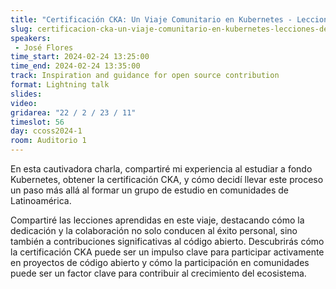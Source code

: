```yaml
---
title: "Certificación CKA: Un Viaje Comunitario en Kubernetes - Lecciones de Dedicación y Colaboración"
slug: certificacion-cka-un-viaje-comunitario-en-kubernetes-lecciones-de-dedicacion-y-colaboracion
speakers:
 - José Flores
time_start: 2024-02-24 13:25:00
time_end: 2024-02-24 13:35:00
track: Inspiration and guidance for open source contribution
format: Lightning talk
slides: 
video: 
gridarea: "22 / 2 / 23 / 11"
timeslot: 56
day: ccoss2024-1
room: Auditorio 1
---
```


En esta cautivadora charla, compartiré mi experiencia al estudiar a fondo Kubernetes, obtener la certificación CKA, y cómo decidí llevar este proceso un paso más allá al formar un grupo de estudio en comunidades de Latinoamérica.
 
 
 
 Compartiré las lecciones aprendidas en este viaje, destacando cómo la dedicación y la colaboración no solo conducen al éxito personal, sino también a contribuciones significativas al código abierto. Descubrirás cómo la certificación CKA puede ser un impulso clave para participar activamente en proyectos de código abierto y cómo la participación en comunidades puede ser un factor clave para contribuir al crecimiento del ecosistema.
